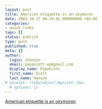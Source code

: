```yaml
---
layout: post
title: American etiquette is an oxymoron
date: 2003-10-17 06:10:01.000000000 +02:00
categories:
- quick links
tags: []
status: publish
type: post
published: true
meta: {}
author:
  login: shanson
  email: papascott-wp@gmail.com
  display_name: PapaScott
  first_name: Scott
  last_name: Hanson
# excerpt: !ruby/object:Hpricot::Doc
  # options: {}
---
```

<p><a title="Canucks should know" href="http://accordionguy.blogware.com/blog/_archives/2003/10/17/4666.html">American etiquette is an oxymoron</a></p>
